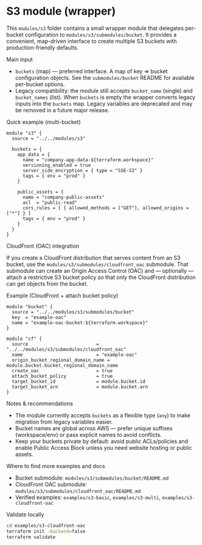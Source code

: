 # S3 module (wrapper)

This `modules/s3` folder contains a small wrapper module that delegates per-bucket
configuration to `modules/s3/submodules/bucket`. It provides a convenient,
map-driven interface to create multiple S3 buckets with production-friendly
defaults.

Main input
- `buckets` (map) — preferred interface. A map of key => bucket configuration
  objects. See the `submodules/bucket` README for available per-bucket options.
- Legacy compatibility: the module still accepts `bucket_name` (single) and
  `bucket_names` (list). When `buckets` is empty the wrapper converts legacy
  inputs into the `buckets` map. Legacy variables are deprecated and may be
  removed in a future major release.

Quick example (multi-bucket)

```hcl
module "s3" {
  source = "../../modules/s3"

  buckets = {
    app_data = {
      name = "company-app-data-${terraform.workspace}"
      versioning_enabled = true
      server_side_encryption = { type = "SSE-S3" }
      tags = { env = "prod" }
    }

    public_assets = {
      name = "company-public-assets"
      acl  = "public-read"
      cors_rules = [ { allowed_methods = ["GET"], allowed_origins = ["*"] } ]
      tags = { env = "prod" }
    }
  }
}
```

CloudFront (OAC) integration

If you create a CloudFront distribution that serves content from an S3 bucket,
use the `modules/s3/submodules/cloudfront_oac` submodule. That submodule can
create an Origin Access Control (OAC) and — optionally — attach a restrictive
S3 bucket policy so that only the CloudFront distribution can get objects from
the bucket.

Example (CloudFront + attach bucket policy)

```hcl
module "bucket" {
  source = "../../modules/s3/submodules/bucket"
  key  = "example-oac"
  name = "example-oac-bucket-${terraform.workspace}"
}

module "cf" {
  source                         = "../../modules/s3/submodules/cloudfront_oac"
  name                           = "example-oac"
  origin_bucket_regional_domain_name = module.bucket.bucket_regional_domain_name
  create_oac                     = true
  attach_bucket_policy           = true
  target_bucket_id               = module.bucket.id
  target_bucket_arn              = module.bucket.arn
}
```

Notes & recommendations

- The module currently accepts `buckets` as a flexible type (`any`) to make
  migration from legacy variables easier.
- Bucket names are global across AWS — prefer unique suffixes (workspace/env) or
  pass explicit names to avoid conflicts.
- Keep your buckets private by default: avoid public ACLs/policies and enable
  Public Access Block unless you need website hosting or public assets.

Where to find more examples and docs

- Bucket submodule: `modules/s3/submodules/bucket/README.md`
- CloudFront OAC submodule: `modules/s3/submodules/cloudfront_oac/README.md`
- Verified examples: `examples/s3-basic`, `examples/s3-multi`, `examples/s3-cloudfront-oac`

Validate locally

```bash
cd examples/s3-cloudfront-oac
terraform init -backend=false
terraform validate
```